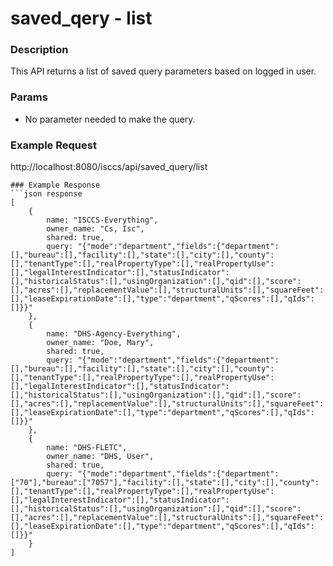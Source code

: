 # saved_qery - list
### Description  
This API returns a list of saved query parameters based on logged in user.
       
### Params
* No parameter needed to make the query.

### Example Request  
http://localhost:8080/isccs/api/saved_query/list
```
### Example Response  
```json response
[
    {
        name: "ISCCS-Everything",
        owner_name: "Cs, Isc",
        shared: true,
        query: "{"mode":"department","fields":{"department":[],"bureau":[],"facility":[],"state":[],"city":[],"county":[],"tenantType":[],"realPropertyType":[],"realPropertyUse":[],"legalInterestIndicator":[],"statusIndicator":[],"historicalStatus":[],"usingOrganization":[],"qid":[],"score":[],"acres":[],"replacementValue":[],"structuralUnits":[],"squareFeet":[],"leaseExpirationDate":[],"type":"department","qScores":[],"qIds":[]}}"
    },
    {
        name: "DHS-Agency-Everything",
        owner_name: "Doe, Mary",
        shared: true,
        query: "{"mode":"department","fields":{"department":[],"bureau":[],"facility":[],"state":[],"city":[],"county":[],"tenantType":[],"realPropertyType":[],"realPropertyUse":[],"legalInterestIndicator":[],"statusIndicator":[],"historicalStatus":[],"usingOrganization":[],"qid":[],"score":[],"acres":[],"replacementValue":[],"structuralUnits":[],"squareFeet":[],"leaseExpirationDate":[],"type":"department","qScores":[],"qIds":[]}}"
    },
    {
        name: "DHS-FLETC",
        owner_name: "DHS, User",
        shared: true,
        query: "{"mode":"department","fields":{"department":["70"],"bureau":["7057"],"facility":[],"state":[],"city":[],"county":[],"tenantType":[],"realPropertyType":[],"realPropertyUse":[],"legalInterestIndicator":[],"statusIndicator":[],"historicalStatus":[],"usingOrganization":[],"qid":[],"score":[],"acres":[],"replacementValue":[],"structuralUnits":[],"squareFeet":[],"leaseExpirationDate":[],"type":"department","qScores":[],"qIds":[]}}"
    }
]
```